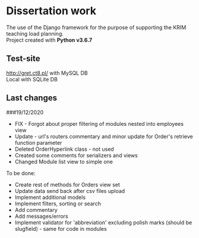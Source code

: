 # Dissertation work

The use of the Django framework for the purpose of supporting the KRIM teaching load planning.\
Project created with **Python v3.6.7**

## Test-site

http://gret.ct8.pl/ with MySQL DB\
Local with SQLite DB

## Last changes
###19/12/2020

- FIX - Forgot about proper filtering of modules nested into employees view
- Update - url's routers commentary and minor update for Order's retrieve function parameter
- Deleted OrderHyperlink class - not used 
- Created some comments for serializers and views
- Changed Module list view to simple one

To be done:

- Create rest of methods for Orders view set
- Update data send back after csv files upload
- Implement additional models
- Implement filters, sorting or search
- Add commentary
- Add messages/errors
- Implement validator for 'abbreviation' excluding polish marks (should be slugfield) - same for code in modules
